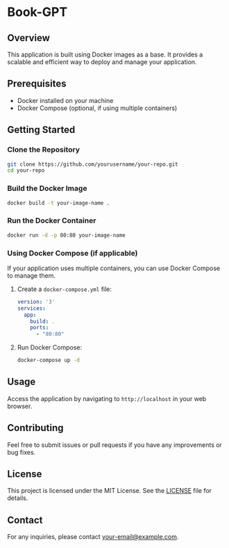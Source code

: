 # Book-GPT

## Overview

This application is built using Docker images as a base. It provides a scalable and efficient way to deploy and manage your application.

## Prerequisites

- Docker installed on your machine
- Docker Compose (optional, if using multiple containers)

## Getting Started

### Clone the Repository

```sh
git clone https://github.com/yourusername/your-repo.git
cd your-repo
```

### Build the Docker Image

```sh
docker build -t your-image-name .
```

### Run the Docker Container

```sh
docker run -d -p 80:80 your-image-name
```

### Using Docker Compose (if applicable)

If your application uses multiple containers, you can use Docker Compose to manage them.

1. Create a `docker-compose.yml` file:

    ```yaml
    version: '3'
    services:
      app:
        build: .
        ports:
          - "80:80"
    ```

2. Run Docker Compose:

    ```sh
    docker-compose up -d
    ```

## Usage

Access the application by navigating to `http://localhost` in your web browser.

## Contributing

Feel free to submit issues or pull requests if you have any improvements or bug fixes.

## License

This project is licensed under the MIT License. See the [LICENSE](LICENSE) file for details.

## Contact

For any inquiries, please contact [your-email@example.com](mailto:your-email@example.com).

